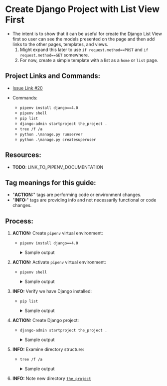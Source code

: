 # Create Django Project with List View First
* The intent is to show that it can be useful for create the Django List View first so user can see the models presented on the page and then add links to the other pages, templates, and views.
    1. Might expand this later to use `if request.method==POST` and `if request.method==GET` somewhere.
    1. For now, create a simple template with a list as a `home` or `list` page.

## Project Links and Commands:
* [Issue Link #20](https://github.com/brucestull/examples/issues/20)

* Commands:
    * `pipenv install django==4.0`
    * `pipenv shell`
    * `pip list`
    * `django-admin startproject the_project .`
    * `tree /f /a`
    * `python .\manage.py runserver`
    * `python .\manage.py createsuperuser`

## Resources:
* **TODO**: LINK_TO_PIPENV_DOCUMENTATION

## Tag meanings for this guide:
* "**ACTION:**" tags are performing code or environment changes.
* "**INFO:**" tags are providing info and not necessarily functional or code changes.

## Process:
1. **ACTION:** Create `pipenv` virtual environment:
    * `pipenv install django==4.0`
        <details>
        <summary>Sample output</summary>

            PS C:\Users\Bruce\Programming\examples\django\list_first> pipenv install django==4.0
            Creating a virtualenv for this project...
            Pipfile: C:\Users\Bruce\Programming\examples\django\list_first\Pipfile
            Using C:/Users/Bruce/AppData/Local/Programs/Python/Python310/python.exe (3.10.6) to create virtualenv...
            [   =] Creating virtual environment...created virtual environment CPython3.10.6.final.0-64 in 429ms
            creator CPython3Windows(dest=C:\Users\Bruce\.virtualenvs\list_first-KAifsCX6, clear=False, no_vcs_ignore=False, global=False)
            seeder FromAppData(download=False, pip=bundle, setuptools=bundle, wheel=bundle, via=copy, app_data_dir=C:\Users\Bruce\AppData\Local\pypa\virtualenv)
                added seed packages: pip==22.2.2, setuptools==63.4.3, wheel==0.37.1
            activators BashActivator,BatchActivator,FishActivator,NushellActivator,PowerShellActivator,PythonActivator

            Successfully created virtual environment!
            Virtualenv location: C:\Users\Bruce\.virtualenvs\list_first-KAifsCX6
            Creating a Pipfile for this project...
            Installing django==4.0...
            Adding django to Pipfile's [packages]...
            Installation Succeeded
            Pipfile.lock not found, creating...
            Locking [dev-packages] dependencies...
            Locking [packages] dependencies...
            Locking...
            Resolving dependencies...
            Success!
            Updated Pipfile.lock (036cf0)!
            Installing dependencies from Pipfile.lock (036cf0)...
            ================================ 0/0 - 00:00:00
            To activate this project's virtualenv, run pipenv shell.
            Alternatively, run a command inside the virtualenv with pipenv run.
            PS C:\Users\Bruce\Programming\examples\django\list_first>
        </details>

1. **ACTION:** Activate `pipenv` virtual environment:
    * `pipenv shell`
        <details>
        <summary>Sample output</summary>

            PS C:\Users\Bruce\Programming\examples\django\list_first> pipenv shell
            Launching subshell in virtual environment...
            PowerShell 7.2.6
            Copyright (c) Microsoft Corporation.

            https://aka.ms/powershell
            Type 'help' to get help.

            PS C:\Users\Bruce\Programming\examples\django\list_first>
        </details>

1. **INFO:** Verify we have Django installed:
    * `pip list`
        <details>
        <summary>Sample output</summary>

            PS C:\Users\Bruce\Programming\examples\django\list_first> pip list
            Package    Version
            ---------- -------
            asgiref    3.5.2
            Django     4.0
            pip        22.2.2
            setuptools 63.4.3
            sqlparse   0.4.2
            tzdata     2022.2
            wheel      0.37.1
            PS C:\Users\Bruce\Programming\examples\django\list_first>
        </details>

1. **ACTION:** Create Django project:
    * `django-admin startproject the_project .`
        <details>
        <summary>Sample output</summary>

            PS C:\Users\Bruce\Programming\examples\django\list_first> django-admin startproject the_project .
            PS C:\Users\Bruce\Programming\examples\django\list_first>
        </details>

1. **INFO:** Examine directory structure:
    * `tree /f /a`
        <details>
        <summary>Sample output</summary>

            PS C:\Users\Bruce\Programming\examples\django\list_first> tree /f /a
            Folder PATH listing for volume OS
            Volume serial number is CC00-DD12
            C:.
            |   manage.py
            |   Pipfile
            |   Pipfile.lock
            |   README.md
            |
            +---notes
            |       notes.md
            |
            \---the_project
                    asgi.py
                    settings.py
                    urls.py
                    wsgi.py
                    __init__.py

            PS C:\Users\Bruce\Programming\examples\django\list_first>
        </details>

1. **INFO:** Note new directory [`the_project`](../the_project/)